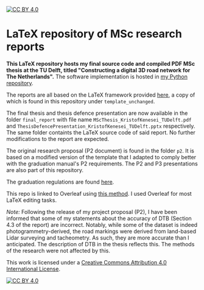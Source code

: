 [![CC BY 4.0][cc-by-shield]][cc-by]

# LaTeX repository of MSc research reports

**This LaTeX repository hosts my final source code and compiled PDF MSc thesis at the TU Delft, titled "Constructing a digital 3D road network for The Netherlands".** The software implementation is hosted in [my Python repository](https://github.com/kriskenesei/geo2020-modules).

The reports are all based on the LaTeX framework provided [here](https://github.com/tudelft3d/msc_geomatics_thesis_template), a copy of which is found in this repository under `template_unchanged`.

The final thesis and thesis defence presentation are now available in the folder `final_report` with file name `MScThesis_KristofKenesei_TUDelft.pdf` and `ThesisDefencePresentation_KristofKenesei_TUDelft.pptx` respectively. The same folder containts the LaTeX source code of said report. No further modifications to the report are expected.

The original research proposal (P2 document) is found in the folder `p2`. It is based on a modified version of the template that I adapted to comply better with the graduation manual's P2 requirements. The P2 and P3 presentations are also part of this repository.

The graduation regulations are found [here](https://3d.bk.tudelft.nl/courses/geo2020/rules/GraduationManualGeomatics2020-2021.pdf). 

This repo is linked to Overleaf using [this method](https://www.overleaf.com/learn/how-to/How_do_I_push_a_new_project_to_Overleaf_via_git%3F). I used Overleaf for most LaTeX editing tasks.

_Note:_ Following the release of my project proposal (P2), I have been informed that some of my statements about the accuracy of DTB (Section 4.3 of the report) are incorrect. Notably, while some of the dataset is indeed photogrammetry-derived, the road markings were derived from land-based Lidar surveying and tacheometry. As such, they are more accurate than I anticipated. The description of DTB in the thesis reflects this. The methods of the research were not affected by this.

This work is licensed under a
[Creative Commons Attribution 4.0 International License][cc-by].

[![CC BY 4.0][cc-by-image]][cc-by]

[cc-by]: http://creativecommons.org/licenses/by/4.0/
[cc-by-image]: https://i.creativecommons.org/l/by/4.0/88x31.png
[cc-by-shield]: https://img.shields.io/badge/License-CC%20BY%204.0-lightgrey.svg